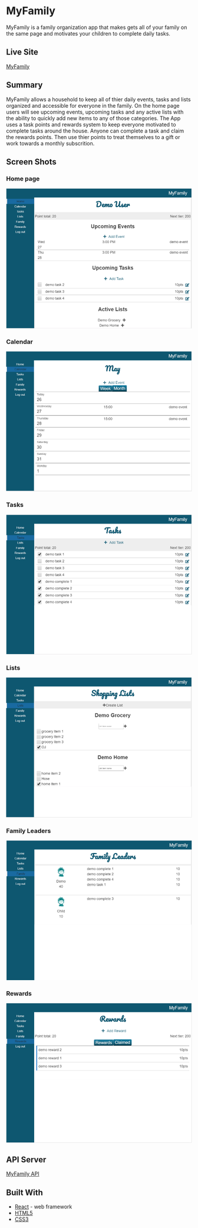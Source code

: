 # MyFamily

MyFamily is a family organization app that makes gets all of your family on the same page and motivates your children to complete daily tasks. 

## Live Site
[MyFamily](https://my-family.now.sh/)

## Summary

MyFamily allows a household to keep all of thier daily events, tasks and lists organized and accessible for everyone in the family. On the home page users will see upcoming events, upcoming tasks and any active lists with the ability to quickly add new items to any of those categories. The App uses a task points and rewards system to keep everyone motivated to complete tasks around the house. Anyone can complete a task and claim the rewards points. Then use thier points to treat themselves to a gift or work towards a monthly subscrition. 

## Screen Shots

### Home page
![myfamily home page](https://github.com/bmckenna1982/my-family/raw/master/images/homePage.PNG "MyFamily Home Page")

### Calendar
![myfamily calendar](https://github.com/bmckenna1982/my-family/raw/master/images/calendarWeek.PNG "MyFamily Calendar")

### Tasks
![myfamily tasks](https://github.com/bmckenna1982/my-family/raw/master/images/tasks.PNG "MyFamily Tasks")

### Lists
![myfamily lists](https://github.com/bmckenna1982/my-family/raw/master/images/lists.PNG "MyFamily Lists")

### Family Leaders
![myfamily leaders](https://github.com/bmckenna1982/my-family/raw/master/images/family.PNG "MyFamily Family Leaders")

### Rewards
![myfamily rewards](https://github.com/bmckenna1982/my-family/raw/master/images/rewards.PNG "MyFamily Rewards")


## API Server

[MyFamily API](https://github.com/bmckenna1982/my-family-api)

## Built With

* [React](https://reactjs.org/) - web framework
* [HTML5](https://developer.mozilla.org/en-US/docs/Web/Guide/HTML/HTML5)
* [CSS3](https://developer.mozilla.org/en-US/docs/Archive/CSS3)


